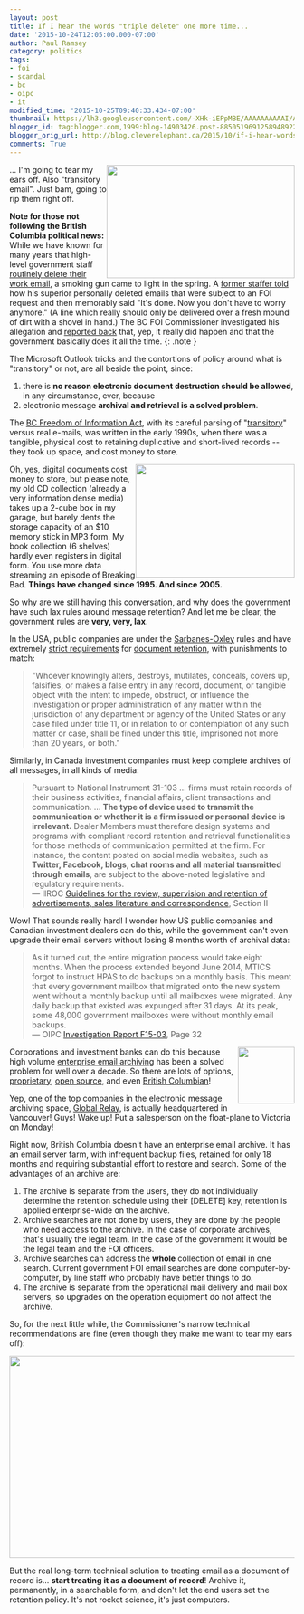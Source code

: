 ```yaml
---
layout: post
title: If I hear the words "triple delete" one more time...
date: '2015-10-24T12:05:00.000-07:00'
author: Paul Ramsey
category: politics
tags:
- foi
- scandal
- bc
- oipc
- it
modified_time: '2015-10-25T09:40:33.434-07:00'
thumbnail: https://lh3.googleusercontent.com/-XHk-iEPpMBE/AAAAAAAAAAI/AAAAAAAAAAA/6ZPvqo28YIc/s72-c/photo.jpg
blogger_id: tag:blogger.com,1999:blog-14903426.post-8850519691258948922
blogger_orig_url: http://blog.cleverelephant.ca/2015/10/if-i-hear-words-triple-delete-one-more.html
comments: True
---
```


<img src="http://www.firstaidadvice.info/fm-21-11/images/fig3-19.PNG" style="clear:both; float: right; height: 200px; width: 332px;" /> ... I'm going to tear my ears off. Also "transitory email". Just bam, going to rip them right off. 

<more/>

**Note for those not following the British Columbia political news:** While we have known for many years that high-level government staff [routinely delete their work email](http://blog.cleverelephant.ca/2013/08/bc-government-email-defective-by-design.html), a smoking gun came to light in the spring. A [former staffer told](https://s3.amazonaws.com/s3.documentcloud.org/documents/2089546/foi-letter.pdf) how his superior personally deleted emails that were subject to an FOI request and then memorably said "It's done. Now you don't have to worry anymore." (A line which really should only be delivered over a fresh mound of dirt with a shovel in hand.) The BC FOI Commissioner investigated his allegation and [reported back](https://www.oipc.bc.ca/investigation-reports/1874) that, yep, it really did happen and that the government basically does it all the time.
{: .note }

The Microsoft Outlook tricks and the contortions of policy around what is "transitory" or not, are all beside the point, since: 

1. there is **no reason electronic document destruction should be allowed**, in any circumstance, ever, because
2. electronic message **archival and retrieval is a solved problem**. 
    
The [BC Freedom of Information Act](http://www.bclaws.ca/Recon/document/ID/freeside/96165_00), with its careful parsing of "[transitory](http://www.gov.bc.ca/citz/iao/records_mgmt/guides/transitoryug.pdf)" versus real e-mails, was written in the early 1990s, when there was a tangible, physical cost to retaining duplicative and short-lived records -- they took up space, and cost money to store. 

<img src="http://www.staples-3p.com/s7/is/image/Staples/s0404113_sc7" style="float: right; height: 200px; width: 281px;" />Oh, yes, digital documents cost money to store, but please note, my old CD collection (already a very information dense media) takes up a 2-cube box in my garage, but barely dents the storage capacity of an $10 memory stick in MP3 form. My book collection (6 shelves) hardly even registers in digital form. You use more data streaming an episode of Breaking Bad. **Things have changed since 1995. And since 2005.**

So why are we still having this conversation, and why does the government have such lax rules around message retention? And let me be clear, the government rules are **very, very, lax**. 

In the USA, public companies are under the [Sarbanes-Oxley](https://en.wikipedia.org/wiki/Sarbanes%E2%80%93Oxley_Act) rules and have extremely [strict requirements](http://www.sox-online.com/act_section_802.html) for [document retention](http://www.creditworthy.com/3jm/articles/cw90507.html), with punishments to match:

> "Whoever knowingly alters, destroys, mutilates, conceals, covers up, falsifies, or makes a false entry in any record, document, or tangible object with the intent to impede, obstruct, or influence the investigation or proper administration of any matter within the jurisdiction of any department or agency of the United States or any case filed under title 11, or in relation to or contemplation of any such matter or case, shall be fined under this title, imprisoned not more than 20 years, or both."

Similarly, in Canada investment companies must keep complete archives of all messages, in all kinds of media:

> Pursuant to National Instrument 31-103 ... firms must retain records of their business activities, financial affairs, client transactions and communication. ... **The type of device used to transmit the communication or whether it is a firm issued or personal device is irrelevant.** Dealer Members must therefore design systems and programs with compliant record retention and retrieval functionalities for those methods of communication permitted at the firm. For instance, the content posted on social media websites, such as **Twitter, Facebook, blogs, chat rooms and all material transmitted through emails**, are subject to the above-noted legislative and regulatory requirements. <br/>&mdash; IIROC [Guidelines for the review, supervision and retention of advertisements, sales literature and correspondence](http://www.iiroc.ca/Documents/2011/dbed7d6a-ed1c-4a8b-b3d9-bef60412aa27_en.pdf), Section II 

Wow! That sounds really hard! I wonder how US public companies and Canadian investment dealers can do this, while the government can't even upgrade their email servers without losing 8 months worth of archival data:

> As it turned out, the entire migration process would take eight months. When the process extended beyond June 2014, MTICS forgot to instruct HPAS to do backups on a monthly basis. This meant that every government mailbox that migrated onto the new system went without a monthly backup until all mailboxes were migrated. Any daily backup that existed was expunged after 31 days. At its peak, some 48,000 government mailboxes were without monthly email backups.<br/>&mdash; OIPC [Investigation Report F15-03](https://www.oipc.bc.ca/investigation-reports/1874), Page 32 

<img src="https://lh3.googleusercontent.com/-XHk-iEPpMBE/AAAAAAAAAAI/AAAAAAAAAAA/6ZPvqo28YIc/photo.jpg" style="float:right; height:100px; width:100px; "/>Corporations and investment banks can do this because high volume [enterprise email archiving](https://www.google.ca/?q=enterprise+email+archive) has been a solved problem for well over a decade. So there are lots of options, [proprietary](http://www.messagesolution.com/email_archiving.htm), [open source](https://www.mailarchiva.com/#firstPage), and even [British Columbian](http://globalrelay.com/)!

Yep, one of the top companies in the electronic message archiving space, [Global Relay](http://globalrelay.com/), is actually headquartered in Vancouver! Guys! Wake up! Put a salesperson on the float-plane to Victoria on Monday!

Right now, British Columbia doesn't have an enterprise email archive. It has an email server farm, with infrequent backup files, retained for only 18 months and requiring substantial effort to restore and search. Some of the advantages of an archive are:

1. The archive is separate from the users, they do not individually determine the retention schedule using their [DELETE] key, retention is applied enterprise-wide on the archive.
2. Archive searches are not done by users, they are done by the people who need access to the archive. In the case of corporate archives, that's usually the legal team. In the case of the government it would be the legal team and the FOI officers.
3. Archive searches can address the **whole** collection of email in one search. Current government FOI email searches are done computer-by-computer, by line staff who probably have better things to do.
4. The archive is separate from the operational mail delivery and mail box servers, so upgrades on the operation equipment do not affect the archive.

So, for the next little while, the Commissioner's narrow technical recommendations are fine (even though they make me want to tear my ears off):

<a href="http://2.bp.blogspot.com/-WcPaHLhhssY/VivThIrDjtI/AAAAAAAAAi8/pSu1CFJCGEU/s1600/screenshot_340.png" imageanchor="1" ><img border="0" width="527" height="357"  src="http://2.bp.blogspot.com/-WcPaHLhhssY/VivThIrDjtI/AAAAAAAAAi8/pSu1CFJCGEU/s1600/screenshot_340.png" /></a>

But the real long-term technical solution to treating email as a document of record is... **start treating it as a document of record**! Archive it, permanently, in a searchable form, and don't let the end users set the retention policy. It's not rocket science, it's just computers.